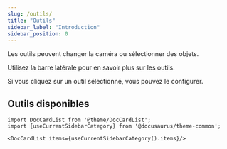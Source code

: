 ```yaml
---
slug: /outils/
title: "Outils"
sidebar_label: "Introduction"
sidebar_position: 0
---
```



Les outils peuvent changer la caméra ou sélectionner des objets.

Utilisez la barre latérale pour en savoir plus sur les outils.

Si vous cliquez sur un outil sélectionné, vous pouvez le configurer.

## Outils disponibles

```mdx-code-block
import DocCardList from '@theme/DocCardList';
import {useCurrentSidebarCategory} from '@docusaurus/theme-common';

<DocCardList items={useCurrentSidebarCategory().items}/>
```
